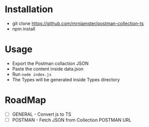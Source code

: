 # Installation
- git clone https://github.com/mrniamster/postman-collection-ts
-  npm install 

# Usage

- Export the Postman collaction JSON 
- Paste the content inside data.json
- Run ``` node index.js ```
- The Types  will be generated inside Types directory

# RoadMap

- [ ] GENERAL - Convert js to TS
- [ ] POSTMAN - Fetch JSON from Collection POSTMAN URL